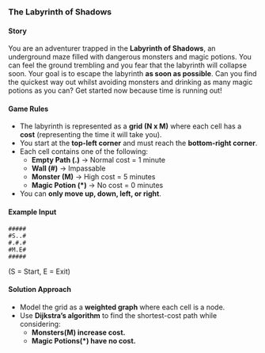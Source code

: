 ### **The Labyrinth of Shadows**  

#### **Story**  
You are an adventurer trapped in the **Labyrinth of Shadows**, an underground maze filled with dangerous monsters and magic potions. You can feel the ground trembling and you fear that the labyrinth will collapse soon. Your goal is to escape the labyrinth **as soon as possible**. Can you find the quickest way out whilst avoiding monsters and drinking as many magic potions as you can? Get started now because time is running out!

#### **Game Rules**  
- The labyrinth is represented as a **grid (N x M)** where each cell has a **cost** (representing the time it will take you).  
- You start at the **top-left corner** and must reach the **bottom-right corner**.  
- Each cell contains one of the following:  
  - **Empty Path (.)** → Normal cost = 1 minute  
  - **Wall (#)** → Impassable  
  - **Monster (M)** → High cost = 5 minutes
  - **Magic Potion (*)** → No cost = 0 minutes
- You can **only move up, down, left, or right**.  
#### **Example Input**  
```
#####
#S..#
#.#.#
#M.E#
##### 
```
(S = Start, E = Exit)  

#### **Solution Approach**  
- Model the grid as a **weighted graph** where each cell is a node.  
- Use **Dijkstra’s algorithm** to find the shortest-cost path while considering:  
  - **Monsters(M) increase cost.**  
  - **Magic Potions(*) have no cost.**